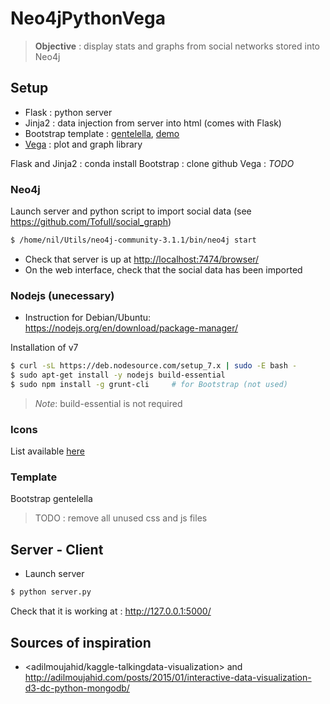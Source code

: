 # Neo4jPythonVega

> **Objective** : display stats and graphs from social networks stored into Neo4j

## Setup

* Flask : python server
* Jinja2 : data injection from server into html (comes with Flask)
* Bootstrap template : [gentelella](https://github.com/puikinsh/gentelella), [demo](https://colorlib.com/polygon/gentelella/morisjs.html)
* [Vega](https://vega.github.io/vega/examples/) : plot and graph library 

Flask and Jinja2 : conda install
Bootstrap : clone github
Vega :  *TODO*

### Neo4j

Launch server and python script to import social data (see <https://github.com/Tofull/social_graph>)
``` sh
$ /home/nil/Utils/neo4j-community-3.1.1/bin/neo4j start
``` 

* Check that server is up at <http://localhost:7474/browser/>
* On the web interface, check that the social data has been imported


### Nodejs (unecessary)

* Instruction for Debian/Ubuntu: <https://nodejs.org/en/download/package-manager/>

Installation of v7

``` sh
$ curl -sL https://deb.nodesource.com/setup_7.x | sudo -E bash -
$ sudo apt-get install -y nodejs build-essential
$ sudo npm install -g grunt-cli     # for Bootstrap (not used)
```

> *Note*: build-essential is not required

### Icons

List available [here](https://www.w3schools.com/icons/fontawesome_icons_webapp.asp)

### Template

Bootstrap gentelella

> TODO : remove all unused css and js files

## Server - Client

* Launch server

``` sh
$ python server.py 
```

Check that it is working at : <http://127.0.0.1:5000/>

## Sources of inspiration

* <adilmoujahid/kaggle-talkingdata-visualization> and <http://adilmoujahid.com/posts/2015/01/interactive-data-visualization-d3-dc-python-mongodb/>

